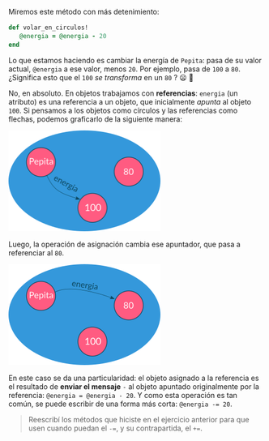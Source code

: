 Miremos este método con más detenimiento: 

```ruby
def volar_en_circulos!
   @energia = @energia - 20
end
```

Lo que estamos haciendo es cambiar la energía de `Pepita`: pasa de su valor actual, `@energia` a ese valor, menos `20`. Por ejemplo, pasa de `100` a `80`. ¿Significa esto que el `100` _se transforma_ en un `80` ? :frowning: :thought_balloon:

No, en absoluto. En objetos trabajamos con **referencias**: `energia` (un atributo) es una referencia a un objeto, que inicialmente _apunta_  al objeto `100`. Si pensamos a los objetos como círculos y las referencias como flechas, podemos graficarlo de la siguiente manera:

<img src="https://raw.githubusercontent.com/MumukiProject/mumuki-guia-ruby-definiendo-objetos-metodos-y-estado/master/assets/pepita-energia-100.png" width="300" />

Luego, la operación de asignación cambia ese apuntador, que pasa a referenciar al `80`.

<img src="https://raw.githubusercontent.com/MumukiProject/mumuki-guia-ruby-definiendo-objetos-metodos-y-estado/master/assets/pepita-energia-80.png" width="300" />

En este caso se da una particularidad: el objeto asignado a la referencia es el resultado de **enviar el mensaje** `-` al objeto apuntado originalmente por la referencia: `@energia = @energia - 20`. Y como esta operación es tan común, se puede escribir de una forma más corta: `@energia -= 20`.

> Reescribí los métodos que hiciste en el ejercicio anterior para que usen cuando puedan el `-=`, y su contrapartida, el `+=`.
